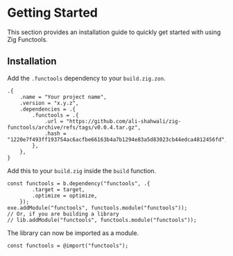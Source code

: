 # Getting Started

This section provides an installation guide to quickly get started with using Zig Functools.

## Installation

Add the `.functools` dependency to your `build.zig.zon`.

```zig{5-8}
.{
    .name = "Your project name",
    .version = "x.y.z",
    .dependencies = .{
        .functools = .{
            .url = "https://github.com/ali-shahwali/zig-functools/archive/refs/tags/v0.0.4.tar.gz",
            .hash = "1220e7f493ff193754ac6acfbe66163b4a7b1294e83a5d83023cb44edca4812456fd",
        },
    },
}
```

Add this to your `build.zig` inside the `build` function.

```zig
const functools = b.dependency("functools", .{
        .target = target,
        .optimize = optimize,
    });
exe.addModule("functools", functools.module("functools"));
// Or, if you are building a library
// lib.addModule("functools", functools.module("functools"));
```

The library can now be imported as a module.

```zig
const functools = @import("functools");
```